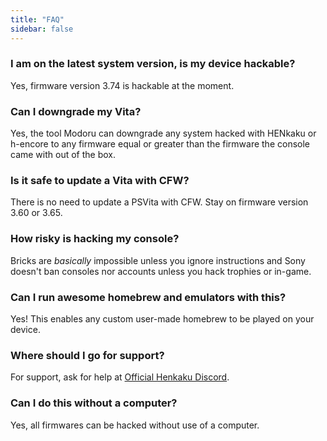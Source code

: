 ```yaml
---
title: "FAQ"
sidebar: false
---
```


### I am on the latest system version, is my device hackable?
Yes, firmware version 3.74 is hackable at the moment.

### Can I downgrade my Vita?
Yes, the tool Modoru can downgrade any system hacked with HENkaku or h-encore to any firmware equal or greater than the firmware the console came with out of the box.

### Is it safe to update a Vita with CFW?
There is no need to update a PSVita with CFW. Stay on firmware version 3.60 or 3.65.

### How risky is hacking my console?
Bricks are *basically* impossible unless you ignore instructions and Sony doesn't ban consoles nor accounts unless you hack trophies or in-game.

### Can I run awesome homebrew and emulators with this?
Yes! This enables any custom user-made homebrew to be played on your device.

### Where should I go for support?
For support, ask for help at [Official Henkaku Discord](https://discord.gg/m7MwpKA).

### Can I do this without a computer?
Yes, all firmwares can be hacked without use of a computer.
